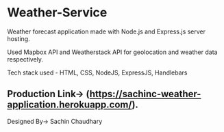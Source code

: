 # Weather-Service

Weather forecast application made with Node.js and Express.js server hosting.

Used Mapbox API and Weatherstack API for geolocation and weather data respectively.

Tech stack used - HTML, CSS, NodeJS, ExpressJS, Handlebars

## Production Link-> (https://sachinc-weather-application.herokuapp.com/).

Designed By-> Sachin Chaudhary
